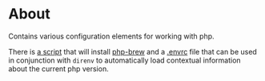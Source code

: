 # About

Contains various configuration elements for working with php.

There is [a script](./install_php_brew.sh) that will install [php-brew](https://github.com/phpbrew/phpbrew?tab=readme-ov-file#installation) and a [.envrc](./.envrc) file that can be used in conjunction with `direnv` to automatically load contextual information about the current php version.
